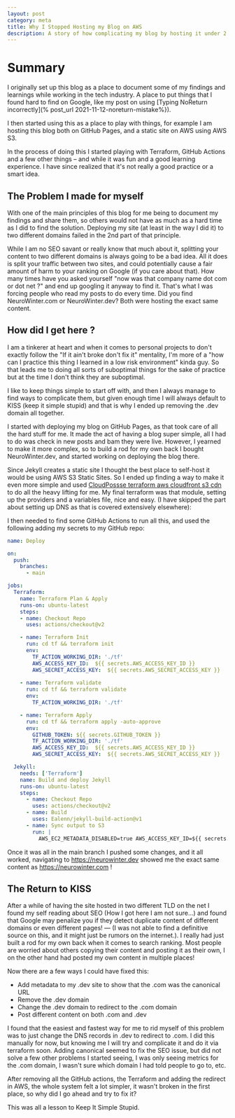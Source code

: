 ```yaml
---
layout: post
category: meta
title: Why I Stopped Hosting my Blog on AWS
description: A story of how complicating my blog by hosting it under 2 TLDs was a bad idea, and why KISS is so important.
---
```


# Summary

I originally set up this blog as a place to document some of my findings and learnings while working in the tech industry. A place to put things that I found hard to find on Google, like my post on using [Typing NoReturn incorrectly](% post_url 2021-11-12-noreturn-mistake%}). 

I then started using this as a place to play with things, for example I am hosting this blog both on GitHub Pages, and a static site on AWS using AWS S3. 

In the process of doing this I started playing with Terraform, GitHub Actions and a few other things – and while it was fun and a good learning experience. I have since realized that it's not really a good practice or a smart idea.

## The Problem I made for myself 

With one of the main principles of this blog for me being to document my findings and share them, so others would not have as much as a hard time as I did to find the solution. Deploying my site (at least in the way I did it) to two different domains failed in the 2nd part of that principle. 

While I am no SEO savant or really know that much about it, splitting your content to two different domains is always going to be a bad idea. All it does is split your traffic between two sites, and could potentially cause a fair amount of harm to your ranking on Google (if you care about that).  How many times have you asked yourself "now was that company name dot com or dot net ?" and end up googling it anyway to find it. That's what I was forcing people who read my posts to do every time. Did you find NeuroWinter.com or NeuroWinter.dev? Both were hosting the exact same content. 


## How did I get here ?

I am a tinkerer at heart and when it comes to personal projects to don't exactly follow the "If it ain't broke don't fix it" mentality, I'm more of a "how can I practice this thing I learned in a low risk environment" kinda guy. So that leads me to doing all sorts of suboptimal things for the sake of practice but at the time I don't think they are suboptimal. 

I like to keep things simple to start off with, and then I always manage to find ways to complicate them, but given enough time I will always default to KISS (keep it simple stupid) and that is why I ended up removing the .dev domain all together. 

I started with deploying my blog on GitHub Pages, as that took care of all the hard stuff for me. It made the act of having a blog super simple, all I had to do was check in new posts and bam they were live. However, I yearned to make it more complex, so to build a rod for my own back I bought NeuroWinter.dev, and started working on deploying the blog there. 

Since Jekyll creates a static site I thought the best place to self-host it would be using AWS S3 Static Sites. So I ended up finding a way to make it even more simple and used [CloudPossse terraform aws cloudfront s3 cdn](https://github.com/cloudposse/terraform-aws-cloudfront-s3-cdn) to do all the heavy lifting for me. My final terraform was that module, setting up the providers and a variables file, nice and easy. (I have skipped the part about setting up DNS as that is covered extensively elsewhere):

I then needed to find some GitHub Actions to run all this, and used the following adding my secrets to my GitHub repo:

```yaml
name: Deploy

on:
  push:
    branches:
      - main

jobs:
  Terraform:
    name: Terraform Plan & Apply
    runs-on: ubuntu-latest
    steps:
    - name: Checkout Repo
      uses: actions/checkout@v2

    - name: Terraform Init
      run: cd tf && terraform init
      env:
        TF_ACTION_WORKING_DIR: './tf'
        AWS_ACCESS_KEY_ID:  ${{ secrets.AWS_ACCESS_KEY_ID }}
        AWS_SECRET_ACCESS_KEY:  ${{ secrets.AWS_SECRET_ACCESS_KEY }}
        
    - name: Terraform validate
      run: cd tf && terraform validate
      env:
        TF_ACTION_WORKING_DIR: './tf'

    - name: Terraform Apply
      run: cd tf && terraform apply -auto-approve
      env:
        GITHUB_TOKEN: ${{ secrets.GITHUB_TOKEN }}
        TF_ACTION_WORKING_DIR: './tf'
        AWS_ACCESS_KEY_ID:  ${{ secrets.AWS_ACCESS_KEY_ID }}
        AWS_SECRET_ACCESS_KEY:  ${{ secrets.AWS_SECRET_ACCESS_KEY }}

  Jekyll:
    needs: ['Terraform']
    name: Build and deploy Jekyll
    runs-on: ubuntu-latest
    steps:
      - name: Checkout Repo
        uses: actions/checkout@v2
      - name: Build
        uses: Ealenn/jekyll-build-action@v1
      - name: Sync output to S3
        run: |
          AWS_EC2_METADATA_DISABLED=true AWS_ACCESS_KEY_ID=${{ secrets.AWS_ACCESS_KEY_ID }} AWS_SECRET_ACCESS_KEY=${{ secrets.AWS_SECRET_ACCESS_KEY }}  aws s3 sync ./_site/ s3://neurowinter-prod-personal-site-origin --delete
```

Once it was all in the main branch I pushed some changes, and it all worked, navigating to https://neurowinter.dev showed me the exact same content as https://neurowinter.com ! 

## The Return to KISS

After a while of having the site hosted in two different TLD on the net I found my self reading about SEO (How I got here I am not sure…) and found that Google may penalize you if they detect duplicate content of different domains or even different pages! — (I was not able to find a definitive source on this, and it might just be rumors on the internet.). I really had just built a rod for my own back when it comes to search ranking. Most people are worried about others copying their content and posting it as their own, I on the other hand had posted my own content in multiple places! 

Now there are a few ways I could have fixed this:
* Add metadata to my .dev site to show that the .com was the canonical URL
* Remove the .dev domain
* Change the .dev domain to redirect to the .com domain
* Post different content on both .com and .dev

I found that the easiest and fastest way for me to rid myself of this problem was to just change the DNS records in .dev to redirect to .com. I did this manually for now, but knowing me I will try and complicate it and do it via terraform soon. Adding canonical seemed to fix the SEO issue, but did not solve a few other problems I started seeing, I was only seeing metrics for the .com domain, I wasn't sure which domain I had told people to go to, etc.

After removing all the GitHub actions, the Terraform and adding the redirect in AWS, the whole system felt a lot simpler, it wasn't broken in the first place, so why did I go ahead and try to fix it?

This was all a lesson to Keep It Simple Stupid.

